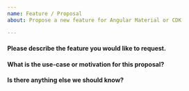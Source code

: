 ```yaml
---
name: Feature / Proposal
about: Propose a new feature for Angular Material or CDK

---
```


#### Please describe the feature you would like to request.


#### What is the use-case or motivation for this proposal?


#### Is there anything else we should know?
